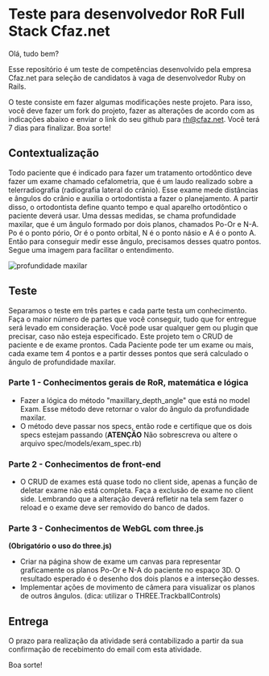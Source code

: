 # Teste para desenvolvedor RoR Full Stack Cfaz.net

Olá, tudo bem?

Esse repositório é um teste de competências desenvolvido pela empresa Cfaz.net para seleção de candidatos à vaga de desenvolvedor Ruby on Rails.

O teste consiste em fazer algumas modificações neste projeto. Para isso, você deve fazer um fork do projeto, fazer as alterações de acordo com as indicações abaixo e enviar o link do seu github para rh@cfaz.net. Você terá 7 dias para finalizar. Boa sorte!

## Contextualização
Todo paciente que é indicado para fazer um tratamento ortodôntico deve fazer um exame chamado cefalometria, que é um laudo realizado sobre a telerradiografia (radiografia lateral do crânio). Esse exame mede distâncias e ângulos do crânio e auxilia o ortodontista a fazer o planejamento. A partir disso, o ortodontista define quanto tempo e qual aparelho ortodôntico o paciente deverá usar. Uma dessas medidas, se chama profundidade maxilar, que é um ângulo formado por dois planos, chamados Po-Or e N-A. Po é o ponto pório, Or é o ponto orbital, N é o ponto násio e A é o ponto A. Então para conseguir medir esse ângulo, precisamos desses quatro pontos. Segue uma imagem para facilitar o entendimento.

![profundidade maxilar](https://user-images.githubusercontent.com/1520828/59073049-ccdf3780-889b-11e9-8e10-c7b30175b4ae.png)

## Teste
Separamos o teste em três partes e cada parte testa um conhecimento. Faça o maior número de partes que você conseguir, tudo que for entregue será levado em consideração. Você pode usar qualquer gem ou plugin que precisar, caso não esteja especificado. Este projeto tem o CRUD de paciente e de exame prontos. Cada Paciente  pode ter um exame ou mais, cada exame tem 4 pontos e a partir desses pontos que será calculado o ângulo de profundidade maxilar.

### Parte 1 - Conhecimentos gerais de RoR, matemática e lógica
- Fazer a lógica do método "maxillary_depth_angle" que está no model Exam. Esse método deve retornar o valor do ângulo da profundidade maxilar.
- O método deve passar nos specs, então rode e certifique que os dois specs estejam passando (**ATENÇÃO** Não sobrescreva ou altere o arquivo spec/models/exam_spec.rb)

### Parte 2 - Conhecimentos de front-end
- O CRUD de exames está quase todo no client side, apenas a função de deletar exame não está completa. Faça a exclusão de exame no client side. Lembrando que a alteração deverá refletir na tela sem fazer o reload e o exame deve ser removido do banco de dados.

### Parte 3 - Conhecimentos de WebGL com three.js
**(Obrigatório o uso do three.js)**
- Criar na página show de exame um canvas para representar graficamente os planos Po-Or e N-A do paciente no espaço 3D. O resultado esperado é o desenho dos dois planos e a interseção desses.
- Implementar ações de movimento de câmera para visualizar os planos de outros ângulos. (dica: utilizar o THREE.TrackballControls)

## Entrega
O prazo para realização da atividade será contabilizado a partir da sua confirmação de recebimento do email com esta atividade.

Boa sorte!

